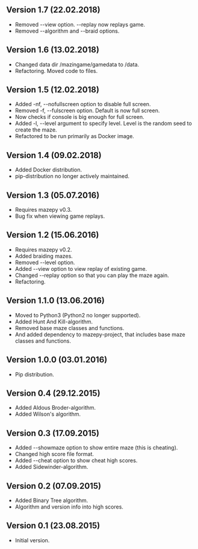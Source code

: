 ## Version 1.7 (22.02.2018)

- Removed --view option. --replay now replays game. 
- Removed --algorithm and --braid options. 

## Version 1.6 (13.02.2018)

- Changed data dir /mazingame/gamedata to /data.
- Refactoring. Moved code to files.

## Version 1.5 (12.02.2018)

- Added -nf, --nofullscreen option to disable full screen.
- Removed -f, --fulscreen option. Default is now full screen.
- Now checks if console is big enough for full screen.
- Added -l, --level argument to specify level. Level is
  the random seed to create the maze.
- Refactored to be run primarily as Docker image.

## Version 1.4 (09.02.2018)

- Added Docker distribution.
- pip-distribution no longer actively maintained.

## Version 1.3 (05.07.2016)

- Requires mazepy v0.3.
- Bug fix when viewing game replays.

## Version 1.2 (15.06.2016)

- Requires mazepy v0.2.
- Added braiding mazes.
- Removed --level option.
- Added --view option to view replay of existing game.
- Changed --replay option so that you can play the maze again.
- Refactoring.

## Version 1.1.0 (13.06.2016)

- Moved to Python3 (Python2 no longer supported).
- Added Hunt And Kill-algorithm.
- Removed base maze classes and functions.
- And added dependency to mazepy-project, that includes
  base maze classes and functions.

## Version 1.0.0 (03.01.2016)

- Pip distribution.

## Version 0.4 (29.12.2015)

- Added Aldous Broder-algorithm.
- Added Wilson's algorithm.

## Version 0.3 (17.09.2015)

- Added --showmaze option to show entire maze (this is cheating).
- Changed high score file format.
- Added --cheat option to show cheat high scores.
- Added Sidewinder-algorithm.

## Version 0.2 (07.09.2015)

- Added Binary Tree algorithm.
- Algorithm and version info into high scores.

## Version 0.1 (23.08.2015)

- Initial version.
